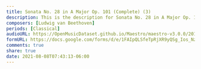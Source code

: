 ```yaml
---
title: Sonata No. 28 in A Major Op. 101 (Complete) (3)
description: This is the description for Sonata No. 28 in A Major Op. 101 (Complete) by Ludwig van Beethoven
composers: [Ludwig van Beethoven]
periods: [Classical]
audioURL: https://OpenMusicDataset.github.io/Maestro/maestro-v3.0.0/2014/MIDI-UNPROCESSED_16-18_R1_2014_MID--AUDIO_18_R1_2014_wav--2.midi
formURL: https://docs.google.com/forms/d/e/1FAIpQLSfeTpRjXR9yQSg_Ios_Nz_GK4l0WxHQ7j06-glnKOWewbXaZQ/viewform
comments: true
share: true
date: 2021-08-08T07:43:13-06:00
---
```


